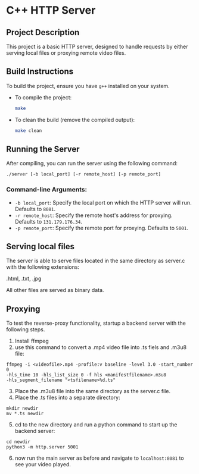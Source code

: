 # C++ HTTP Server

## Project Description

This project is a basic HTTP server, designed to handle requests by either serving local files or proxying remote video files.

## Build Instructions

To build the project, ensure you have `g++` installed on your system. 

- To compile the project:
    ```bash
    make
    ```
  
- To clean the build (remove the compiled output):
    ```bash
    make clean
    ```

## Running the Server

After compiling, you can run the server using the following command:

```bash
./server [-b local_port] [-r remote_host] [-p remote_port]
```

### Command-line Arguments:

- `-b local_port`: Specify the local port on which the HTTP server will run. Defaults to `8081`.
- `-r remote_host`: Specify the remote host's address for proxying. Defaults to `131.179.176.34`.
- `-p remote_port`: Specify the remote port for proxying. Defaults to `5001`.

## Serving local files
The server is able to serve files located in the same directory as server.c with the following extensions:

.html, .txt, .jpg

All other files are served as binary data.

## Proxying
To test the reverse-proxy functionality, startup a backend server with the following steps.

1. Install ffmpeg
2. use this command to convert a .mp4 video file into .ts fiels and .m3u8 file: 
```
ffmpeg -i <videofile>.mp4 -profile:v baseline -level 3.0 -start_number 0
-hls_time 10 -hls_list_size 0 -f hls <manifestfilename>.m3u8
-hls_segment_filename "<tsfilename>%d.ts"
```
3. Place the .m3u8 file into the same directory as the server.c file.
4. Place the .ts files into a separate directory: 
```
mkdir newdir
mv *.ts newdir
```
5. cd to the new directory and run a python command to start up the backend server:
```
cd newdir
python3 -m http.server 5001
```
6. now run the main server as before and navigate to `localhost:8081` to see your video played.